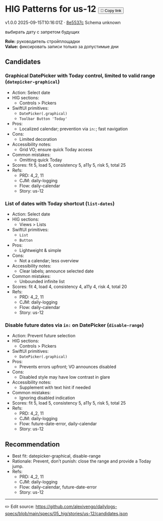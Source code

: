 # HIG Patterns for us-12 <button class="copy-link" aria-label="Copy page link" onclick="window.spechubCopyLink && window.spechubCopyLink()">🔗 Copy link</button>

<p class="badges">
  <span class="badge version">v1.0.0</span>
  <span class="badge build">2025-09-15T10:16:01Z · <a href="https://github.com/alexivengo/dailylogs-specs/commit/8e5537c" target="_blank" rel="noopener" class="sha">8e5537c</a></span>
  <span class="badge schema unknown">Schema unknown</span>
</p>

выбирать дату с запретом будущих

**Role:** руководитель стройплощадки  
**Value:** фиксировать записи только за допустимые дни

## Candidates
### Graphical DatePicker with Today control, limited to valid range (`datepicker-graphical`)
- Action: Select date
- HIG sections:
  - Controls > Pickers
- SwiftUI primitives:
  - `DatePicker(.graphical)`
  - `Toolbar Button 'Today'`
- Pros:
  - Localized calendar; prevention via `in:`; fast navigation
- Cons:
  - Limited decoration
- Accessibility notes:
  - Grid VO; ensure quick Today access
- Common mistakes:
  - Omitting quick Today
- Scores: fit 5, load 5, consistency 5, a11y 5, risk 5, total 25
- Refs:
  - PRD: 4_2, 11
  - CJM: daily-logging
  - Flow: daily-calendar
  - Story: us-12

### List of dates with Today shortcut (`list-dates`)
- Action: Select date
- HIG sections:
  - Views > Lists
- SwiftUI primitives:
  - `List`
  - `Button`
- Pros:
  - Lightweight & simple
- Cons:
  - Not a calendar; less overview
- Accessibility notes:
  - Clear labels; announce selected date
- Common mistakes:
  - Unbounded infinite list
- Scores: fit 4, load 4, consistency 4, a11y 4, risk 4, total 20
- Refs:
  - PRD: 4_2, 11
  - CJM: daily-logging
  - Flow: daily-calendar
  - Story: us-12

### Disable future dates via `in:` on DatePicker (`disable-range`)
- Action: Prevent future selection
- HIG sections:
  - Controls > Pickers
- SwiftUI primitives:
  - `DatePicker(.graphical)`
- Pros:
  - Prevents errors upfront; VO announces disabled
- Cons:
  - Disabled style may have low contrast in glare
- Accessibility notes:
  - Supplement with text hint if needed
- Common mistakes:
  - Ignoring disabled indication
- Scores: fit 5, load 5, consistency 5, a11y 5, risk 5, total 25
- Refs:
  - PRD: 4_2, 11
  - CJM: daily-logging
  - Flow: future-date-error, daily-calendar
  - Story: us-12


## Recommendation
- Best fit: datepicker-graphical, disable-range
- Rationale: Prevent, don’t punish: close the range and provide a Today jump.
- Refs:
  - PRD: 4_2, 11
  - CJM: daily-logging
  - Flow: daily-calendar, future-date-error
  - Story: us-12

---
✏️ Edit source: https://github.com/alexivengo/dailylogs-specs/blob/main/specs/05_hig/stories/us-12/candidates.json